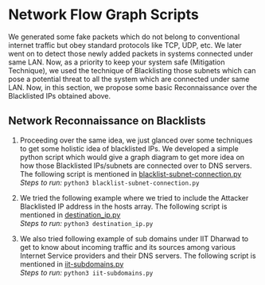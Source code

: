 # Network Flow Graph Scripts

We generated some fake packets which do not belong to conventional internet traffic but obey standard protocols like TCP, UDP, etc. We later went on to detect those newly added packets in systems connected under same LAN. Now, as a priority to keep your system safe (Mitigation Technique), we used the technique of Blacklisting those subnets which can pose a potential threat to all the system which are connected under same LAN. Now, in this section, we propose some basic Reconnaissance over the Blacklisted IPs obtained above.

## Network Reconnaissance on Blacklists

1. Proceeding over the same idea, we just glanced over some techniques to get some holistic idea of blacklisted IPs. We developed a simple python script which would give a graph diagram to get more idea on how those Blacklisted IPs/subnets are connected over to DNS servers. The following script is mentioned in [blacklist-subnet-connection.py](https://github.com/nikunjpansari/network-flow-graph-scripts/tree/main/Scripts/blacklist-subnet-connection.py) <br>
*Steps to run:* `python3 blacklist-subnet-connection.py`

2. We tried the following example where we tried to include the Attacker Blacklisted IP address in the hosts array. The following script is mentioned in [destination_ip.py](https://github.com/nikunjpansari/network-flow-graph-scripts/tree/main/Scripts/destination_ip.py) <br>
*Steps to run:* `python3 destination_ip.py`

3. We also tried following example of sub domains under IIT Dharwad to get to know about incoming traffic and its sources among various Internet Service providers and their DNS servers. The following script is mentioned in [iit-subdomains.py](https://github.com/nikunjpansari/network-flow-graph-scripts/tree/main/Scripts/iit-subdomains.py) <br>
*Steps to run:* `python3 iit-subdomains.py`
